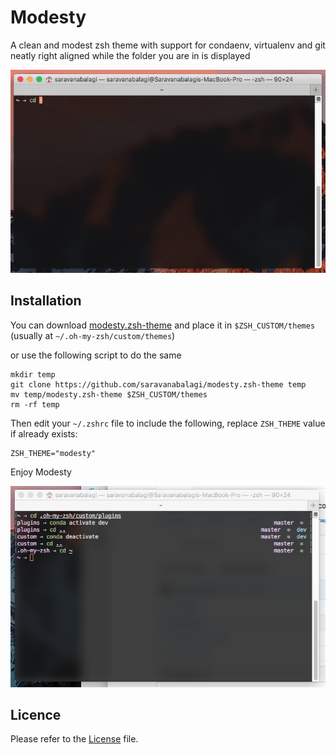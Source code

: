 # Modesty
A clean and modest zsh theme with support for condaenv, virtualenv and git neatly right aligned while the folder you are in is displayed 

![Screencast](screencast.gif)

## Installation

You can download [modesty.zsh-theme](https://github.com/saravanabalagi/modesty.zsh-theme/raw/master/modesty.zsh-theme) and place it in `$ZSH_CUSTOM/themes` (usually at `~/.oh-my-zsh/custom/themes`)

or use the following script to do the same

```
mkdir temp
git clone https://github.com/saravanabalagi/modesty.zsh-theme temp
mv temp/modesty.zsh-theme $ZSH_CUSTOM/themes
rm -rf temp
```

Then edit your `~/.zshrc` file to include the following, replace `ZSH_THEME` value if already exists:

```
ZSH_THEME="modesty"
```

Enjoy Modesty

![Screenshot](screenshot.png)

## Licence

Please refer to the [License](LICENSE) file.
